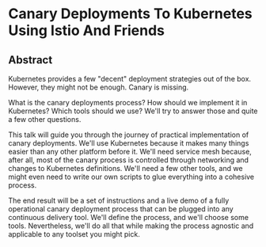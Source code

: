 # Canary Deployments To Kubernetes Using Istio And Friends

## Abstract

Kubernetes provides a few "decent" deployment strategies out of the box. However, they might not be enough. Canary is missing.

What is the canary deployments process? How should we implement it in Kubernetes? Which tools should we use? We'll try to answer those and quite a few other questions.

This talk will guide you through the journey of practical implementation of canary deployments. We'll use Kubernetes because it makes many things easier than any other platform before it. We'll need service mesh because, after all, most of the canary process is controlled through networking and changes to Kubernetes definitions. We'll need a few other tools, and we might even need to write our own scripts to glue everything into a cohesive process.

The end result will be a set of instructions and a live demo of a fully operational canary deployment process that can be plugged into any continuous delivery tool. We'll define the process, and we'll choose some tools. Nevertheless, we'll do all that while making the process agnostic and applicable to any toolset you might pick.